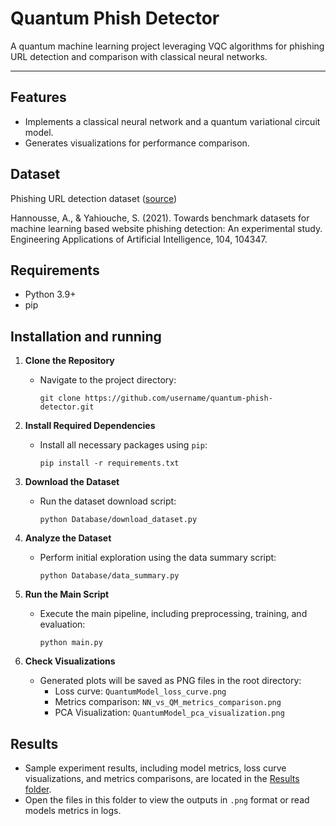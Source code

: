# Quantum Phish Detector
A quantum machine learning project leveraging VQC algorithms for phishing URL detection and comparison with classical neural networks.

---

## Features
- Implements a classical neural network and a quantum variational circuit model.
- Generates visualizations for performance comparison.

## Dataset
Phishing URL detection dataset ([source](https://huggingface.co/datasets/pirocheto/phishing-url))

Hannousse, A., & Yahiouche, S. (2021). 
Towards benchmark datasets for machine learning based website phishing detection: An experimental study. 
Engineering Applications of Artificial Intelligence, 104, 104347.

## Requirements
- Python 3.9+
- pip

## Installation and running

1. **Clone the Repository**  
   - Navigate to the project directory:
     ```
     git clone https://github.com/username/quantum-phish-detector.git
     ```

2. **Install Required Dependencies**  
   - Install all necessary packages using `pip`:
     ```
     pip install -r requirements.txt
     ```

3. **Download the Dataset**  
   - Run the dataset download script:
     ```
     python Database/download_dataset.py
     ```

4. **Analyze the Dataset**  
   - Perform initial exploration using the data summary script:
     ```
     python Database/data_summary.py
     ```

5. **Run the Main Script**  
   - Execute the main pipeline, including preprocessing, training, and evaluation:
     ```
     python main.py
     ```

6. **Check Visualizations**  
   - Generated plots will be saved as PNG files in the root directory:
     - Loss curve: `QuantumModel_loss_curve.png`
     - Metrics comparison: `NN_vs_QM_metrics_comparison.png`
     - PCA Visualization: `QuantumModel_pca_visualization.png`

## Results
- Sample experiment results, including model metrics, loss curve visualizations, and metrics comparisons, are located in the [Results folder](https://github.com/matix329/quantum-phish-detector/tree/main/Results).
- Open the files in this folder to view the outputs in `.png` format or read models metrics in logs.